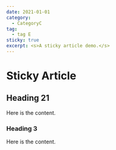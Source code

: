 ```yaml
---
date: 2021-01-01
category:
  - CategoryC
tag:
  - tag E
sticky: true
excerpt: <s>A sticky article demo.</s>
---
```


# Sticky Article

## Heading 21

Here is the content.

### Heading 3

Here is the content.
